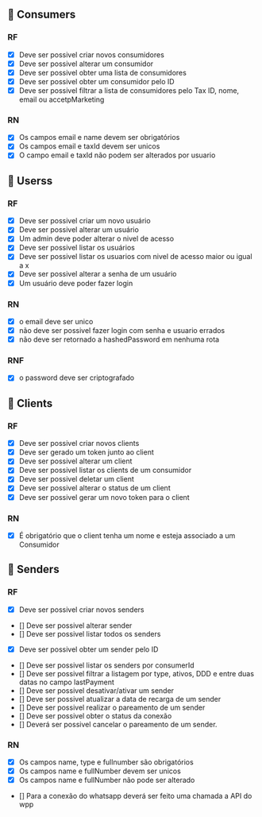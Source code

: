 
## :pushpin: Consumers
  ### RF
  - [x] Deve ser possivel criar novos consumidores
  - [x] Deve ser possivel alterar um consumidor
  - [x] Deve ser possivel obter uma lista de consumidores
  - [x] Deve ser possivel obter um consumidor pelo ID
  - [x] Deve ser possivel filtrar a lista de consumidores pelo
          Tax ID, nome, email ou accetpMarketing

  ### RN
  - [x] Os campos email e name devem ser obrigatórios
  - [x] Os campos email e taxId devem ser unicos
  - [x] O campo email e taxId não podem ser alterados por usuario

## :pushpin: Userss
  ### RF
  - [x] Deve ser possivel criar um novo usuário
  - [x] Deve ser possivel alterar um usuário
  - [x] Um admin deve poder alterar o nivel de acesso
  - [x] Deve ser possivel listar os usuários
  - [x] Deve ser possivel listar os usuarios com nivel de acesso maior ou igual a x
  - [x] Deve ser possivel alterar a senha de um usuário
  - [x] Um usuário deve poder fazer login

  ### RN
  - [x] o email deve ser unico
  - [x] não deve ser possivel fazer login com senha e usuario errados
  - [x] não deve ser retornado a hashedPassword em nenhuma rota

  ### RNF
  - [x] o password deve ser criptografado

## :pushpin: Clients
  ### RF
  - [x] Deve ser possivel criar novos clients
  - [x] Deve ser gerado um token junto ao client
  - [x] Deve ser possivel alterar um client
  - [x] Deve ser possivel listar os clients de um consumidor
  - [x] Deve ser possivel deletar um client
  - [x] Deve ser possivel alterar o status de um client
  - [x] Deve ser possivel gerar um novo token para o client

  ### RN
  - [x] É obrigatório que o client tenha um nome e esteja associado a um Consumidor

## :pushpin: Senders
  ### RF
  - [x] Deve ser possivel criar novos senders
  - [] Deve ser possivel alterar sender
  - [] Deve ser possivel listar todos os senders
  - [x] Deve ser possivel obter um sender pelo ID
  - [] Deve ser possivel listar os senders por consumerId
  - [] Deve ser possivel filtrar a listagem por type, ativos, DDD e entre duas datas no campo lastPayment
  - [] Deve ser possivel desativar/ativar um sender
  - [] Deve ser possivel atualizar a data de recarga de um sender
  - [] Deve ser possivel realizar o pareamento de um sender
  - [] Deve ser possivel obter o status da conexão
  - [] Deverá ser possivel cancelar o pareamento de um sender.

  ### RN
  - [x] Os campos name, type e fullnumber são obrigatórios
  - [x] Os campos name e fullNumber devem ser unicos
  - [x] Os campos name e fullNumber não pode ser alterado
  - [] Para a conexão do whatsapp deverá ser feito uma chamada a API do wpp